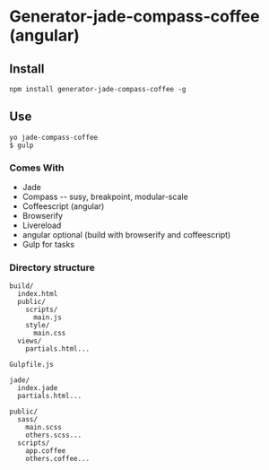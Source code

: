 # Generator-jade-compass-coffee (angular)

## Install
```
npm install generator-jade-compass-coffee -g
```

## Use
```
yo jade-compass-coffee
$ gulp
```

### Comes With
+ Jade
+ Compass -- susy, breakpoint, modular-scale
+ Coffeescript (angular)
+ Browserify
+ Livereload
+ angular optional (build with browserify and coffeescript)
+ Gulp for tasks

### Directory structure
```
build/
  index.html
  public/
    scripts/
      main.js
    style/
      main.css
  views/
    partials.html...

Gulpfile.js

jade/
  index.jade
  partials.html...

public/
  sass/
    main.scss
    others.scss...
  scripts/
    app.coffee
    others.coffee...
```
